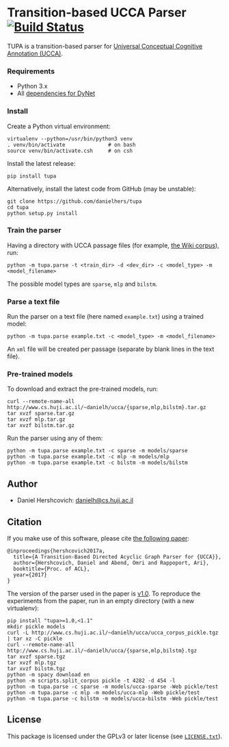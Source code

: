 Transition-based UCCA Parser [![Build Status](https://travis-ci.org/danielhers/tupa.svg?branch=master)](https://travis-ci.org/danielhers/tupa)
============================
TUPA is a transition-based parser for [Universal Conceptual Cognitive Annotation (UCCA)][1].

### Requirements
* Python 3.x
* All [dependencies for DyNet](http://dynet.readthedocs.io/en/latest/python.html)

### Install

Create a Python virtual environment:
    
    virtualenv --python=/usr/bin/python3 venv
    . venv/bin/activate              # on bash
    source venv/bin/activate.csh     # on csh

Install the latest release:

    pip install tupa

Alternatively, install the latest code from GitHub (may be unstable):

    git clone https://github.com/danielhers/tupa
    cd tupa
    python setup.py install

### Train the parser

Having a directory with UCCA passage files
(for example, [the Wiki corpus](https://github.com/huji-nlp/ucca-corpus/tree/master/wiki/pickle)),
run:

    python -m tupa.parse -t <train_dir> -d <dev_dir> -c <model_type> -m <model_filename>

The possible model types are `sparse`, `mlp` and `bilstm`.

### Parse a text file

Run the parser on a text file (here named `example.txt`) using a trained model:

    python -m tupa.parse example.txt -c <model_type> -m <model_filename>

An `xml` file will be created per passage (separate by blank lines in the text file).

### Pre-trained models

To download and extract the pre-trained models, run:

    curl --remote-name-all http://www.cs.huji.ac.il/~danielh/ucca/{sparse,mlp,bilstm}.tar.gz
    tar xvzf sparse.tar.gz
    tar xvzf mlp.tar.gz
    tar xvzf bilstm.tar.gz

Run the parser using any of them:

    python -m tupa.parse example.txt -c sparse -m models/sparse
    python -m tupa.parse example.txt -c mlp -m models/mlp
    python -m tupa.parse example.txt -c bilstm -m models/bilstm

Author
------
* Daniel Hershcovich: danielh@cs.huji.ac.il


Citation
--------
If you make use of this software, please cite [the following paper](http://www.cs.huji.ac.il/~danielh/acl2017.pdf):

	@inproceedings{hershcovich2017a,
	  title={A Transition-Based Directed Acyclic Graph Parser for {UCCA}},
	  author={Hershcovich, Daniel and Abend, Omri and Rappoport, Ari},
	  booktitle={Proc. of ACL},
	  year={2017}
	}

The version of the parser used in the paper is [v1.0](https://github.com/huji-nlp/tupa/releases/tag/v1.0).
To reproduce the experiments from the paper, run in an empty directory (with a new virtualenv):

    pip install "tupa>=1.0,<1.1"
    mkdir pickle models
    curl -L http://www.cs.huji.ac.il/~danielh/ucca/ucca_corpus_pickle.tgz | tar xz -C pickle
    curl --remote-name-all http://www.cs.huji.ac.il/~danielh/ucca/{sparse,mlp,bilstm}.tgz
    tar xvzf sparse.tgz
    tar xvzf mlp.tgz
    tar xvzf bilstm.tgz
    python -m spacy download en
    python -m scripts.split_corpus pickle -t 4282 -d 454 -l
    python -m tupa.parse -c sparse -m models/ucca-sparse -Web pickle/test
    python -m tupa.parse -c mlp -m models/ucca-mlp -Web pickle/test
    python -m tupa.parse -c bilstm -m models/ucca-bilstm -Web pickle/test

License
-------
This package is licensed under the GPLv3 or later license (see [`LICENSE.txt`](LICENSE.txt)).

[1]: http://github.com/huji-nlp/ucca
